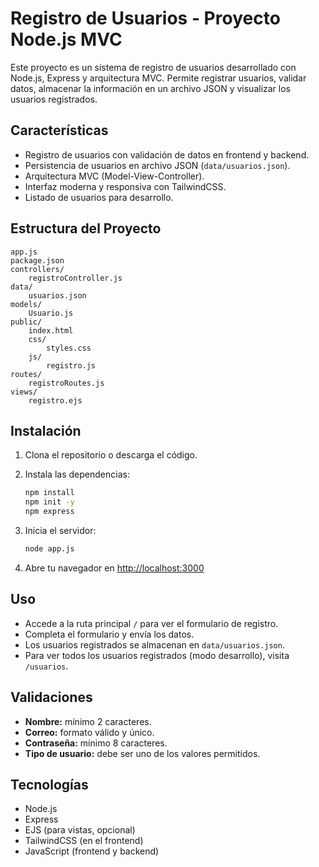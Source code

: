 # Registro de Usuarios - Proyecto Node.js MVC

Este proyecto es un sistema de registro de usuarios desarrollado con Node.js, Express y arquitectura MVC. Permite registrar usuarios, validar datos, almacenar la información en un archivo JSON y visualizar los usuarios registrados.

## Características

- Registro de usuarios con validación de datos en frontend y backend.
- Persistencia de usuarios en archivo JSON (`data/usuarios.json`).
- Arquitectura MVC (Model-View-Controller).
- Interfaz moderna y responsiva con TailwindCSS.
- Listado de usuarios para desarrollo.

## Estructura del Proyecto

```
app.js
package.json
controllers/
    registroController.js
data/
    usuarios.json
models/
    Usuario.js
public/
    index.html
    css/
        styles.css
    js/
        registro.js
routes/
    registroRoutes.js
views/
    registro.ejs
```

## Instalación

1. Clona el repositorio o descarga el código.
2. Instala las dependencias:

   ```sh
   npm install
   npm init -y 
   npm express
   ```

3. Inicia el servidor:

   ```sh
   node app.js
   ```

4. Abre tu navegador en [http://localhost:3000](http://localhost:3000)

## Uso

- Accede a la ruta principal `/` para ver el formulario de registro.
- Completa el formulario y envía los datos.
- Los usuarios registrados se almacenan en `data/usuarios.json`.
- Para ver todos los usuarios registrados (modo desarrollo), visita `/usuarios`.

## Validaciones

- **Nombre:** mínimo 2 caracteres.
- **Correo:** formato válido y único.
- **Contraseña:** mínimo 8 caracteres.
- **Tipo de usuario:** debe ser uno de los valores permitidos.

## Tecnologías

- Node.js
- Express
- EJS (para vistas, opcional)
- TailwindCSS (en el frontend)
- JavaScript (frontend y backend)

